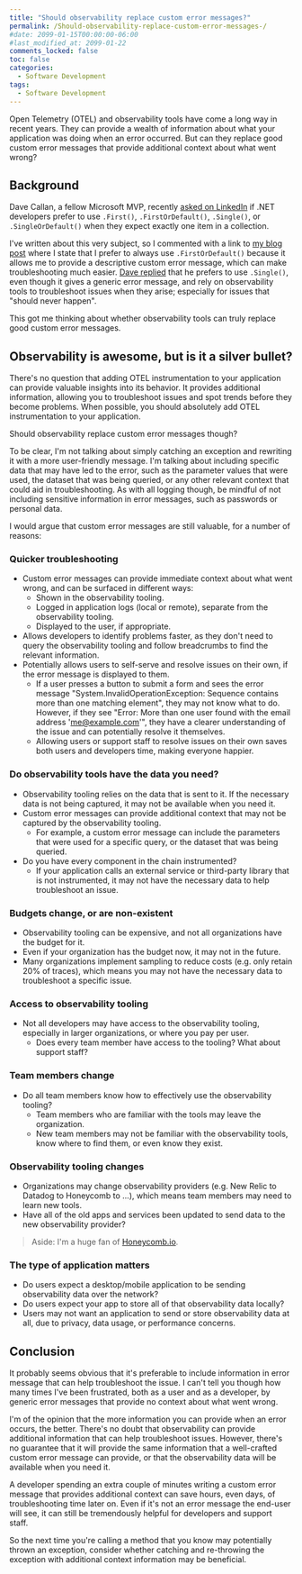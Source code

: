 ```yaml
---
title: "Should observability replace custom error messages?"
permalink: /Should-observability-replace-custom-error-messages-/
#date: 2099-01-15T00:00:00-06:00
#last_modified_at: 2099-01-22
comments_locked: false
toc: false
categories:
  - Software Development
tags:
  - Software Development
---
```


Open Telemetry (OTEL) and observability tools have come a long way in recent years.
They can provide a wealth of information about what your application was doing when an error occurred.
But can they replace good custom error messages that provide additional context about what went wrong?

## Background

Dave Callan, a fellow Microsoft MVP, recently [asked on LinkedIn](https://www.linkedin.com/posts/davidcallan_net-devs-when-you-expect-exactly-1-item-activity-7382327791356334080-PgYc/) if .NET developers prefer to use `.First()`, `.FirstOrDefault()`, `.Single()`, or `.SingleOrDefault()` when they expect exactly one item in a collection.

I've written about this very subject, so I commented with a link to [my blog post](https://blog.danskingdom.com/First-Single-and-SingleOrDefault-in-dotnet-are-harmful/) where I state that I prefer to always use `.FirstOrDefault()` because it allows me to provide a descriptive custom error message, which can make troubleshooting much easier.
[Dave replied](https://www.linkedin.com/feed/update/urn:li:ugcPost:7382327790437814272?commentUrn=urn%3Ali%3Acomment%3A%28ugcPost%3A7382327790437814272%2C7382838797274845184%29&replyUrn=urn%3Ali%3Acomment%3A%28ugcPost%3A7382327790437814272%2C7383115784740417536%29&dashCommentUrn=urn%3Ali%3Afsd_comment%3A%287382838797274845184%2Curn%3Ali%3AugcPost%3A7382327790437814272%29&dashReplyUrn=urn%3Ali%3Afsd_comment%3A%287383115784740417536%2Curn%3Ali%3AugcPost%3A7382327790437814272%29) that he prefers to use `.Single()`, even though it gives a generic error message, and rely on observability tools to troubleshoot issues when they arise; especially for issues that "should never happen".

This got me thinking about whether observability tools can truly replace good custom error messages.

## Observability is awesome, but is it a silver bullet?

There's no question that adding OTEL instrumentation to your application can provide valuable insights into its behavior.
It provides additional information, allowing you to troubleshoot issues and spot trends before they become problems.
When possible, you should absolutely add OTEL instrumentation to your application.

Should observability replace custom error messages though?

To be clear, I'm not talking about simply catching an exception and rewriting it with a more user-friendly message.
I'm talking about including specific data that may have led to the error, such as the parameter values that were used, the dataset that was being queried, or any other relevant context that could aid in troubleshooting.
As with all logging though, be mindful of not including sensitive information in error messages, such as passwords or personal data.

I would argue that custom error messages are still valuable, for a number of reasons:

### Quicker troubleshooting

- Custom error messages can provide immediate context about what went wrong, and can be surfaced in different ways:
  - Shown in the observability tooling.
  - Logged in application logs (local or remote), separate from the observability tooling.
  - Displayed to the user, if appropriate.
- Allows developers to identify problems faster, as they don't need to query the observability tooling and follow breadcrumbs to find the relevant information.
- Potentially allows users to self-serve and resolve issues on their own, if the error message is displayed to them.
  - If a user presses a button to submit a form and sees the error message "System.InvalidOperationException: Sequence contains more than one matching element", they may not know what to do.
  However, if they see "Error: More than one user found with the email address '<me@example.com>'", they have a clearer understanding of the issue and can potentially resolve it themselves.
  - Allowing users or support staff to resolve issues on their own saves both users and developers time, making everyone happier.

### Do observability tools have the data you need?

- Observability tooling relies on the data that is sent to it.
  If the necessary data is not being captured, it may not be available when you need it.
- Custom error messages can provide additional context that may not be captured by the observability tooling.
  - For example, a custom error message can include the parameters that were used for a specific query, or the dataset that was being queried.
- Do you have every component in the chain instrumented?
  - If your application calls an external service or third-party library that is not instrumented, it may not have the necessary data to help troubleshoot an issue.

### Budgets change, or are non-existent

- Observability tooling can be expensive, and not all organizations have the budget for it.
- Even if your organization has the budget now, it may not in the future.
- Many organizations implement sampling to reduce costs (e.g. only retain 20% of traces), which means you may not have the necessary data to troubleshoot a specific issue.

### Access to observability tooling

- Not all developers may have access to the observability tooling, especially in larger organizations, or where you pay per user.
  - Does every team member have access to the tooling?
  What about support staff?

### Team members change

- Do all team members know how to effectively use the observability tooling?
  - Team members who are familiar with the tools may leave the organization.
  - New team members may not be familiar with the observability tools, know where to find them, or even know they exist.

### Observability tooling changes

- Organizations may change observability providers (e.g. New Relic to Datadog to Honeycomb to ...), which means team members may need to learn new tools.
- Have all of the old apps and services been updated to send data to the new observability provider?

> Aside: I'm a huge fan of [Honeycomb.io](https://www.honeycomb.io).

### The type of application matters

- Do users expect a desktop/mobile application to be sending observability data over the network?
- Do users expect your app to store all of that observability data locally?
- Users may not want an application to send or store observability data at all, due to privacy, data usage, or performance concerns.

## Conclusion

It probably seems obvious that it's preferable to include information in error message that can help troubleshoot the issue.
I can't tell you though how many times I've been frustrated, both as a user and as a developer, by generic error messages that provide no context about what went wrong.

I'm of the opinion that the more information you can provide when an error occurs, the better.
There's no doubt that observability can provide additional information that can help troubleshoot issues.
However, there's no guarantee that it will provide the same information that a well-crafted custom error message can provide, or that the observability data will be available when you need it.

A developer spending an extra couple of minutes writing a custom error message that provides additional context can save hours, even days, of troubleshooting time later on.
Even if it's not an error message the end-user will see, it can still be tremendously helpful for developers and support staff.

So the next time you're calling a method that you know may potentially thrown an exception, consider whether catching and re-throwing the exception with additional context information may be beneficial.

<!-- ![Example image](/assets/Posts/2025-10-18-Should-observability-replace-custom-error-messages-/image-name.png) -->

